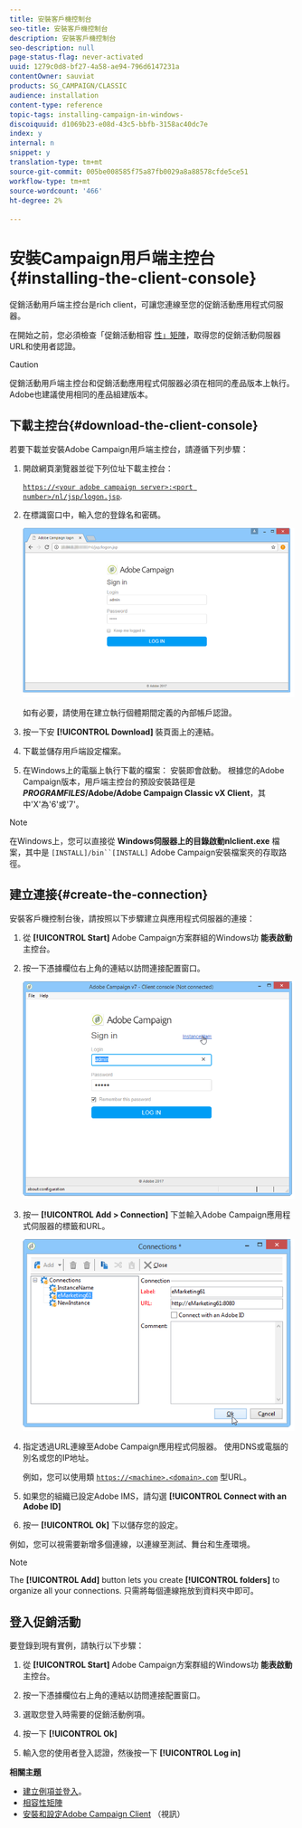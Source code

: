 ```yaml
---
title: 安裝客戶機控制台
seo-title: 安裝客戶機控制台
description: 安裝客戶機控制台
seo-description: null
page-status-flag: never-activated
uuid: 1279c0d8-bf27-4a58-ae94-796d6147231a
contentOwner: sauviat
products: SG_CAMPAIGN/CLASSIC
audience: installation
content-type: reference
topic-tags: installing-campaign-in-windows-
discoiquuid: d1069b23-e08d-43c5-bbfb-3158ac40dc7e
index: y
internal: n
snippet: y
translation-type: tm+mt
source-git-commit: 005be008585f75a87fb0029a8a88578cfde5ce51
workflow-type: tm+mt
source-wordcount: '466'
ht-degree: 2%

---
```



# 安裝Campaign用戶端主控台{#installing-the-client-console}

促銷活動用戶端主控台是rich client，可讓您連線至您的促銷活動應用程式伺服器。

在開始之前，您必須檢查「促銷活動相容 [性」矩陣](https://helpx.adobe.com/campaign/kb/compatibility-matrix.html)，取得您的促銷活動伺服器URL和使用者認證。

>[!CAUTION]
>
>促銷活動用戶端主控台和促銷活動應用程式伺服器必須在相同的產品版本上執行。 Adobe也建議使用相同的產品組建版本。

## 下載主控台{#download-the-client-console}

若要下載並安裝Adobe Campaign用戶端主控台，請遵循下列步驟：

1. 開啟網頁瀏覽器並從下列位址下載主控台：

   [`https://<your adobe campaign server>:<port number>/nl/jsp/logon.jsp`](https://machine/nl/jsp/logon.jsp).

1. 在標識窗口中，輸入您的登錄名和密碼。

   ![](assets/s_ncs_install_setup_download01.png)

   如有必要，請使用在建立執行個體期間定義的內部帳戶認證。

1. 按一下安 **[!UICONTROL Download]** 裝頁面上的連結。
1. 下載並儲存用戶端設定檔案。
1. 在Windows上的電腦上執行下載的檔案： 安裝即會啟動。 根據您的Adobe Campaign版本，用戶端主控台的預設安裝路徑是 **$PROGRAMFILES$/Adobe/Adobe Campaign Classic vX Client**，其中&#39;X&#39;為&#39;6&#39;或&#39;7&#39;。

>[!NOTE]
>
>在Windows上，您可以直接從 **Windows伺服器上的目錄啟動nlclient.exe** 檔案，其中是 `[INSTALL]/bin``[INSTALL]` Adobe Campaign安裝檔案夾的存取路徑。

## 建立連接{#create-the-connection}

安裝客戶機控制台後，請按照以下步驟建立與應用程式伺服器的連接：

1. 從 **[!UICONTROL Start]** Adobe Campaign方案群組的Windows功 **能表啟動** 主控台。

1. 按一下憑據欄位右上角的連結以訪問連接配置窗口。

   ![](assets/s_ncs_install_define_connection_01.png)

1. 按一 **[!UICONTROL Add > Connection]** 下並輸入Adobe Campaign應用程式伺服器的標籤和URL。

   ![](assets/s_ncs_install_define_connection_02.png)

1. 指定透過URL連線至Adobe Campaign應用程式伺服器。 使用DNS或電腦的別名或您的IP地址。

   例如，您可以使用類 [`https://<machine>.<domain>.com`](https://machine) 型URL。

1. 如果您的組織已設定Adobe IMS，請勾選 **[!UICONTROL Connect with an Adobe ID]**

1. 按一 **[!UICONTROL Ok]** 下以儲存您的設定。

例如，您可以視需要新增多個連線，以連線至測試、舞台和生產環境。

>[!NOTE]
>
>The **[!UICONTROL Add]** button lets you create **[!UICONTROL folders]** to organize all your connections. 只需將每個連線拖放到資料夾中即可。


## 登入促銷活動

要登錄到現有實例，請執行以下步驟：

1. 從 **[!UICONTROL Start]** Adobe Campaign方案群組的Windows功 **能表啟動** 主控台。

1. 按一下憑據欄位右上角的連結以訪問連接配置窗口。

1. 選取您登入時需要的促銷活動例項。

1. 按一下 **[!UICONTROL Ok]**

1. 輸入您的使用者登入認證，然後按一下 **[!UICONTROL Log in]**

**相關主題**

* [建立例項並登入](../../installation/using/creating-an-instance-and-logging-on.md)。
* [相容性矩陣](https://helpx.adobe.com/campaign/kb/compatibility-matrix.html)
* [安裝和設定Adobe Campaign Client](https://docs.adobe.com/content/help/en/campaign-classic-learn/tutorials/getting-started/install-and-setup-the-adobe-campaign-client.html) （視訊）
